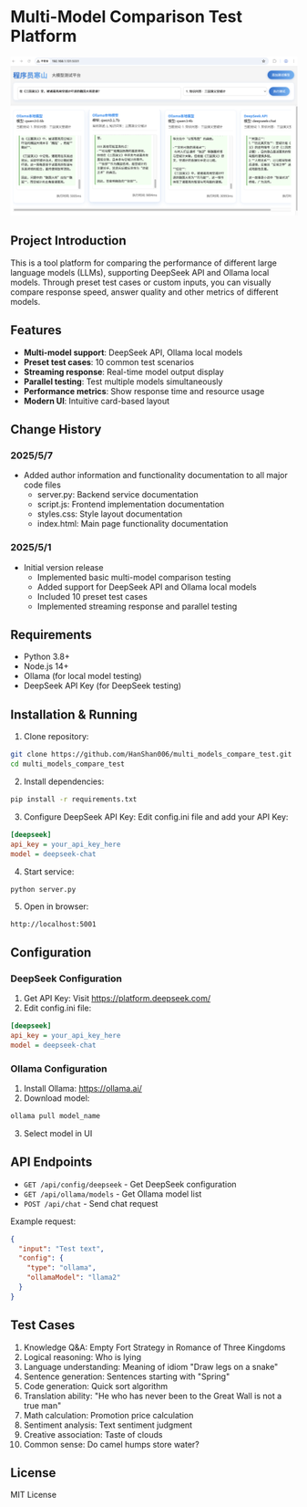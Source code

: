 # Multi-Model Comparison Test Platform

![alt text](image.png)

## Project Introduction

This is a tool platform for comparing the performance of different large language models (LLMs), supporting DeepSeek API and Ollama local models. Through preset test cases or custom inputs, you can visually compare response speed, answer quality and other metrics of different models.

## Features

- **Multi-model support**: DeepSeek API, Ollama local models
- **Preset test cases**: 10 common test scenarios
- **Streaming response**: Real-time model output display
- **Parallel testing**: Test multiple models simultaneously
- **Performance metrics**: Show response time and resource usage
- **Modern UI**: Intuitive card-based layout

## Change History

### 2025/5/7
- Added author information and functionality documentation to all major code files
  - server.py: Backend service documentation
  - script.js: Frontend implementation documentation
  - styles.css: Style layout documentation
  - index.html: Main page functionality documentation

### 2025/5/1
- Initial version release
  - Implemented basic multi-model comparison testing
  - Added support for DeepSeek API and Ollama local models
  - Included 10 preset test cases
  - Implemented streaming response and parallel testing

## Requirements

- Python 3.8+
- Node.js 14+
- Ollama (for local model testing)
- DeepSeek API Key (for DeepSeek testing)

## Installation & Running

1. Clone repository:
```bash
git clone https://github.com/HanShan006/multi_models_compare_test.git
cd multi_models_compare_test
```

2. Install dependencies:
```bash
pip install -r requirements.txt
```

3. Configure DeepSeek API Key:
Edit config.ini file and add your API Key:
```ini
[deepseek]
api_key = your_api_key_here
model = deepseek-chat
```

4. Start service:
```bash
python server.py
```

5. Open in browser:
```
http://localhost:5001
```

## Configuration

### DeepSeek Configuration
1. Get API Key: Visit https://platform.deepseek.com/
2. Edit config.ini file:
```ini
[deepseek]
api_key = your_api_key_here
model = deepseek-chat
```

### Ollama Configuration
1. Install Ollama: https://ollama.ai/
2. Download model:
```bash
ollama pull model_name
```
3. Select model in UI

## API Endpoints

- `GET /api/config/deepseek` - Get DeepSeek configuration
- `GET /api/ollama/models` - Get Ollama model list
- `POST /api/chat` - Send chat request

Example request:
```json
{
  "input": "Test text",
  "config": {
    "type": "ollama",
    "ollamaModel": "llama2"
  }
}
```

## Test Cases

1. Knowledge Q&A: Empty Fort Strategy in Romance of Three Kingdoms
2. Logical reasoning: Who is lying
3. Language understanding: Meaning of idiom "Draw legs on a snake"
4. Sentence generation: Sentences starting with "Spring"
5. Code generation: Quick sort algorithm
6. Translation ability: "He who has never been to the Great Wall is not a true man"
7. Math calculation: Promotion price calculation
8. Sentiment analysis: Text sentiment judgment
9. Creative association: Taste of clouds
10. Common sense: Do camel humps store water?

## License

MIT License
